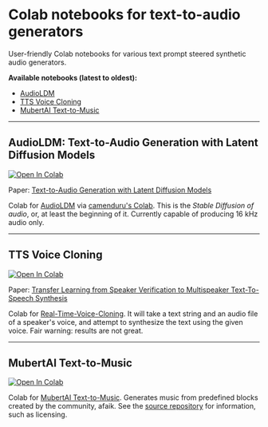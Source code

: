 # Colab notebooks for text-to-audio generators

User-friendly Colab notebooks for various text prompt steered synthetic audio generators.

**Available notebooks (latest to oldest):**

- [AudioLDM](https://colab.research.google.com/github/olaviinha/NeuralTextToAudio/blob/main/AudioLDM_pub.ipynb)
- [TTS Voice Cloning](https://colab.research.google.com/github/olaviinha/NeuralTextToAudio/blob/main/TTS_voice_cloning_pub.ipynb)
- [MubertAI Text-to-Music](https://colab.research.google.com/github/olaviinha/NeuralTextToMusic/blob/main/mubert_txt2music.ipynb)

---

## AudioLDM: Text-to-Audio Generation with Latent Diffusion Models
[![Open In Colab](https://colab.research.google.com/assets/colab-badge.svg)](https://colab.research.google.com/github/olaviinha/NeuralTextToAudio/blob/main/AudioLDM_pub.ipynb)

Paper: [Text-to-Audio Generation with Latent Diffusion Models](https://arxiv.org/abs/2301.12503)

Colab for [AudioLDM](https://github.com/haoheliu/AudioLDM) via [camenduru's Colab](https://github.com/camenduru/audioldm-colab). This is the _Stable Diffusion of audio_, or, at least the beginning of it. Currently capable of producing 16 kHz audio only.

---

## TTS Voice Cloning

[![Open In Colab](https://colab.research.google.com/assets/colab-badge.svg)](https://colab.research.google.com/github/olaviinha/NeuralTextToAudio/blob/main/TTS_voice_cloning_pub.ipynb)

Paper: [Transfer Learning from Speaker Verification to Multispeaker Text-To-Speech Synthesis](https://arxiv.org/pdf/1806.04558.pdf)

Colab for [Real-Time-Voice-Cloning](https://github.com/CorentinJ/Real-Time-Voice-Cloning). It will take a text string and an audio file of a speaker's voice, and attempt to synthesize the text using the given voice. Fair warning: results are not great.

---

## MubertAI Text-to-Music

[![Open In Colab](https://colab.research.google.com/assets/colab-badge.svg)](https://colab.research.google.com/github/olaviinha/NeuralTextToAudio/blob/main/AudioLDM_pub.ipynb)

Colab for [MubertAI Text-to-Music](https://github.com/MubertAI/Mubert-Text-to-Music). Generates music from predefined blocks created by the community, afaik. See the [source repository](https://github.com/MubertAI/Mubert-Text-to-Music) for information, such as licensing.
